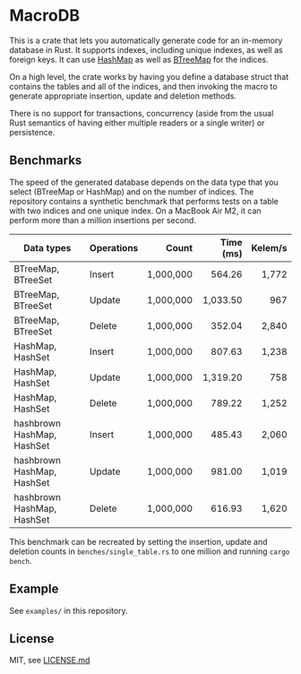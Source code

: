 # MacroDB

This is a crate that lets you automatically generate code for an in-memory database in Rust. It supports indexes, including unique indexes, as well as foreign keys. It can use [HashMap](https://doc.rust-lang.org/std/collections/hash_map/struct.HashMap.html) as well as [BTreeMap](https://doc.rust-lang.org/std/collections/struct.BTreeMap.html) for the indices.

On a high level, the crate works by having you define a database struct that contains the tables and all of the indices, and then invoking the macro to generate appropriate insertion, update and deletion methods.

There is no support for transactions, concurrency (aside from the usual Rust semantics of having either multiple readers or a single writer) or persistence.

## Benchmarks

The speed of the generated database depends on the data type that you select (BTreeMap or HashMap) and on the number of indices. The repository contains a synthetic benchmark that performs tests on a table with two indices and one unique index. On a MacBook Air M2, it can perform more than a million insertions per second.

| Data types | Operations | Count | Time (ms) | Kelem/s |
| --- | --- | --: | --: | --: |
| BTreeMap, BTreeSet | Insert | 1,000,000 | 564.26 | 1,772 |
| BTreeMap, BTreeSet | Update | 1,000,000 | 1,033.50 | 967 |
| BTreeMap, BTreeSet | Delete | 1,000,000 | 352.04 | 2,840 |
| HashMap, HashSet | Insert | 1,000,000 | 807.63 | 1,238 |
| HashMap, HashSet | Update | 1,000,000 | 1,319.20 | 758 |
| HashMap, HashSet | Delete | 1,000,000 | 789.22 | 1,252 |
| hashbrown HashMap, HashSet | Insert | 1,000,000 | 485.43 | 2,060 |
| hashbrown HashMap, HashSet | Update | 1,000,000 | 981.00 | 1,019 |
| hashbrown HashMap, HashSet | Delete | 1,000,000 | 616.93 | 1,620 |

This benchmark can be recreated by setting the insertion, update and deletion counts in `benches/single_table.rs` to one million and running `cargo bench`.

## Example

See `examples/` in this repository.

## License

MIT, see [LICENSE.md]()
